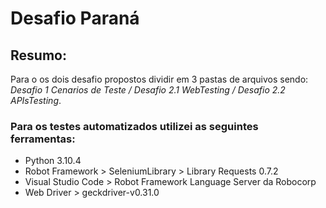 # Desafio Paraná

## Resumo:
Para o os dois desafio propostos dividir em 3 pastas de arquivos sendo: _Desafio 1 Cenarios de Teste / Desafio 2.1 WebTesting / Desafio 2.2 APIsTesting_.

### Para os testes automatizados utilizei as seguintes ferramentas:
* Python 3.10.4
* Robot Framework > SeleniumLibrary > Library Requests 0.7.2
* Visual Studio Code >  Robot Framework Language Server da Robocorp
* Web Driver > geckdriver-v0.31.0
